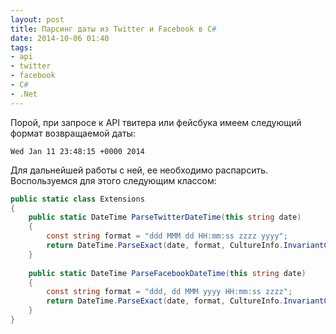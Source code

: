 ```yaml
---
layout: post
title: Парсинг даты из Twitter и Facebook в C#
date: 2014-10-06 01:40
tags:
- api
- twitter
- facebook
- C#
- .Net
---
```


Порой, при запросе к API твитера или фейсбука имеем следующий формат возвращаемой даты:

```
Wed Jan 11 23:48:15 +0000 2014
```

Для дальнейшей работы с ней, ее необходимо распарсить. Воспользуемся для этого следующим классом:

``` csharp
public static class Extensions
{
	public static DateTime ParseTwitterDateTime(this string date)
	{
		const string format = "ddd MMM dd HH:mm:ss zzzz yyyy";
		return DateTime.ParseExact(date, format, CultureInfo.InvariantCulture);
	}
	
	public static DateTime ParseFacebookDateTime(this string date)
	{
		const string format = "ddd, dd MMM yyyy HH:mm:ss zzzz";
		return DateTime.ParseExact(date, format, CultureInfo.InvariantCulture);
	}
}
```
